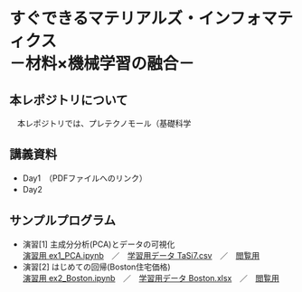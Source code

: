 # すぐできるマテリアルズ・インフォマティクス <br> －材料×機械学習の融合－　

## 本レポジトリについて
　本レポジトリでは、プレテクノモール（基礎科学
## 講義資料
- Day1　（PDFファイルへのリンク）
- Day2　　
## サンプルプログラム
- 演習[1] 主成分分析(PCA)とデータの可視化 <br>
  [演習用 ex1_PCA.ipynb]()　／　[学習用データ TaSi7.csv](data/TaSi17.csv)　／　[閲覧用](notebook/計算化学特論_PCA.ipynb)
- 演習[2] はじめての回帰(Boston住宅価格)　<br>
  [演習用 ex2_Boston.ipynb]()　／　[学習用データ Boston.xlsx](data/Boston.xlsx)　／　[閲覧用]()
